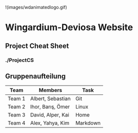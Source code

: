 !(images/wdanimatedlogo.gif)

# Wingardium-Deviosa Website


## Project Cheat Sheet
### ./ProjectCS


## Gruppenaufteilung


| Team | Members | Task |
| ----- | ------ | ----- |
| Team 1 | Albert, Sebastian | Git |
| Team 2 | Ihor, Barış, Ömer | Linux |
| Team 3 | David, Alper, Kai | Home |
| Team 4 | Alex, Yahya, Kim | Markdown |
